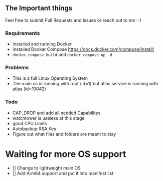 ## The Important things

Feel free to submit Pull Requests and Issues or reach out to me :-)

### Requirements

- Installed and running Docker
- Installed Docker Compose https://docs.docker.com/compose/install/
- ```docker-compose build``` and ```docker-compose up -d```


### Problems

- This is a full Linux Operating System
- The main os is running with root (id=1) but atlas.service is running with atlas (id=10042)


### Todo

 - CAP_DROP and add all needed Capabilitys
 - watchtower is useless at this stage
 - good CPU Limits
 - Autobackup RSA Key
 - Figure out what files and folders are meant to stay

# Waiting for more OS support
 - [] Change to lightweight main OS
 - [] Add Arm64 support and put it into manifest list
